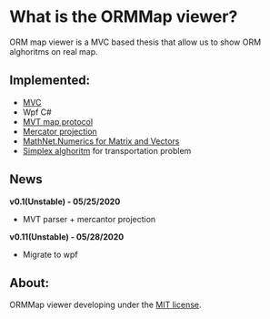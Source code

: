 What is the ORMMap viewer?
=====================
ORM map viewer is a MVC based thesis that allow us to show ORM alghoritms on real map.

## Implemented:

- [MVC](https://www.mvc-spec.org/spec/)
- Wpf C#
- [MVT map protocol](https://github.com/mapbox/vector-tile-spec/tree/master/2.1)
- [Mercator projection](https://en.wikipedia.org/wiki/Mercator_projection)
- [MathNet.Numerics for Matrix and Vectors](https://numerics.mathdotnet.com/api/)
- [Simplex alghoritm](https://en.wikipedia.org/wiki/Simplex_algorithm) for transportation problem

## News

**v0.1(Unstable) - 05/25/2020**
- MVT parser + mercantor projection

**v0.11(Unstable) - 05/28/2020**
- Migrate to wpf

## About:
ORMMap viewer developing under the [MIT license](LICENSE).

